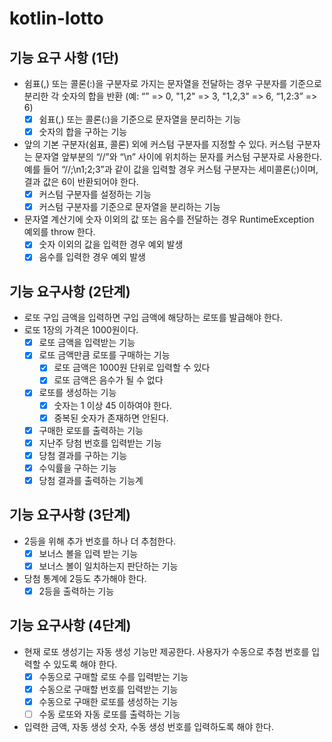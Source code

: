 # kotlin-lotto

## 기능 요구 사항 (1단)

- 쉼표(,) 또는 콜론(:)을 구분자로 가지는 문자열을 전달하는 경우 구분자를 기준으로 분리한 각 숫자의 합을 반환 (예: “” => 0, "1,2" => 3, "1,2,3" => 6, “1,2:3” => 6)
  - [x] 쉼표(,) 또는 콜론(:)을 기준으로 문자열을 분리하는 기능
  - [x] 숫자의 합을 구하는 기능
- 앞의 기본 구분자(쉼표, 콜론) 외에 커스텀 구분자를 지정할 수 있다. 커스텀 구분자는 문자열 앞부분의 “//”와 “\n” 사이에 위치하는 문자를 커스텀 구분자로 사용한다. 예를 들어 “//;\n1;2;3”과
  같이 값을 입력할 경우 커스텀 구분자는 세미콜론(;)이며, 결과 값은 6이 반환되어야 한다.
  - [x] 커스텀 구분자를 설정하는 기능
  - [x] 커스텀 구분자를 기준으로 문자열을 분리하는 기능
- 문자열 계산기에 숫자 이외의 값 또는 음수를 전달하는 경우 RuntimeException 예외를 throw 한다.
  - [x] 숫자 이외의 값을 입력한 경우 예외 발생
  - [x] 음수를 입력한 경우 예외 발생

## 기능 요구사항 (2단계)

- 로또 구입 금액을 입력하면 구입 금액에 해당하는 로또를 발급해야 한다.
- 로또 1장의 가격은 1000원이다.
  - [x] 로또 금액을 입력받는 기능
  - [x] 로또 금액만큼 로또를 구매하는 기능
    - [x] 로또 금액은 1000원 단위로 입력할 수 있다
    - [x] 로또 금액은 음수가 될 수 없다
  - [x] 로또를 생성하는 기능
    - [x] 숫자는 1 이상 45 이하여야 한다.
    - [x] 중복된 숫자가 존재하면 안된다.
  - [x] 구매한 로또를 출력하는 기능
  - [x] 지난주 당첨 번호를 입력받는 기능
  - [x] 당첨 결과를 구하는 기능
  - [x] 수익률을 구하는 기능
  - [x] 당첨 결과를 출력하는 기능계

## 기능 요구사항 (3단계)

- 2등을 위해 추가 번호를 하나 더 추첨한다.
  - [x] 보너스 볼을 입력 받는 기능
  - [x] 보너스 볼이 일치하는지 판단하는 기능
- 당첨 통계에 2등도 추가해야 한다.
  - [x] 2등을 출력하는 기능

## 기능 요구사항 (4단계)

- 현재 로또 생성기는 자동 생성 기능만 제공한다. 사용자가 수동으로 추첨 번호를 입력할 수 있도록 해야 한다.
  - [x] 수동으로 구매할 로또 수를 입력받는 기능
  - [x] 수동으로 구매할 번호를 입력받는 기능
  - [x] 수동으로 구매한 로또를 생성하는 기능
  - [ ] 수동 로또와 자동 로또를 출력하는 기능
- 입력한 금액, 자동 생성 숫자, 수동 생성 번호를 입력하도록 해야 한다.
